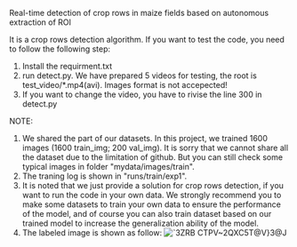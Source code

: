 Real-time detection of crop rows in maize fields based on autonomous extraction of ROI

It is a crop rows detection algorithm.
If you want to test the code, you need to follow the following step:
1. Install the requirment.txt
2. run detect.py. We have prepared 5 videos for testing, the root is test_video/*.mp4(avi). Images format is not accepected!
3. If you want to change the video, you have to rivise the line 300 in detect.py

NOTE:
1. We shared the part of our datasets. In this project, we trained 1600 images (1600 train_img; 200 val_img). It is sorry that we cannot share all the dataset due to the limitation of github. But you can still check some typical images in folder "mydata/images/train".
2. The traning log is shown in "runs/train/exp1".
3. It is noted that we just provide a solution for crop rows detection, if you want to run the code in your own data. We strongly recommend you to make some datasets to train your own data to ensure the performance of the model, and of course you can also train dataset based on our trained model to increase the generalization ability of the model. 
4. The labeled image is shown as follow:
![`3ZRB CTPV~2QXC5T@V}3@J](https://user-images.githubusercontent.com/38500652/169472351-d4743039-015f-4795-a2da-81e757eb460f.png)

